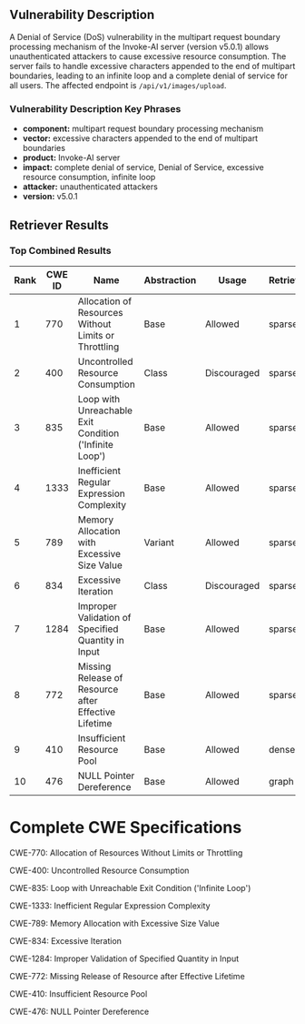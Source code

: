 ## Vulnerability Description
A Denial of Service (DoS) vulnerability in the multipart request boundary processing mechanism of the Invoke-AI server (version v5.0.1) allows unauthenticated attackers to cause excessive resource consumption. The server fails to handle excessive characters appended to the end of multipart boundaries, leading to an infinite loop and a complete denial of service for all users. The affected endpoint is `/api/v1/images/upload`.

### Vulnerability Description Key Phrases
- **component:** multipart request boundary processing mechanism
- **vector:** excessive characters appended to the end of multipart boundaries
- **product:** Invoke-AI server
- **impact:** complete denial of service, Denial of Service, excessive resource consumption, infinite loop
- **attacker:** unauthenticated attackers
- **version:** v5.0.1

## Retriever Results

### Top Combined Results

| Rank | CWE ID | Name | Abstraction | Usage  | Retrievers | Individual Scores |
|------|--------|------|-------------|-------|------------|-------------------|
| 1 | 770 | Allocation of Resources Without Limits or Throttling | Base | Allowed | sparse | 0.134 |
| 2 | 400 | Uncontrolled Resource Consumption | Class | Discouraged | sparse | 0.133 |
| 3 | 835 | Loop with Unreachable Exit Condition ('Infinite Loop') | Base | Allowed | sparse | 0.127 |
| 4 | 1333 | Inefficient Regular Expression Complexity | Base | Allowed | sparse | 0.126 |
| 5 | 789 | Memory Allocation with Excessive Size Value | Variant | Allowed | sparse | 0.125 |
| 6 | 834 | Excessive Iteration | Class | Discouraged | sparse | 0.122 |
| 7 | 1284 | Improper Validation of Specified Quantity in Input | Base | Allowed | sparse | 0.122 |
| 8 | 772 | Missing Release of Resource after Effective Lifetime | Base | Allowed | sparse | 0.119 |
| 9 | 410 | Insufficient Resource Pool | Base | Allowed | dense | 0.495 |
| 10 | 476 | NULL Pointer Dereference | Base | Allowed | graph | 0.002 |



# Complete CWE Specifications

CWE-770: Allocation of Resources Without Limits or Throttling

CWE-400: Uncontrolled Resource Consumption

CWE-835: Loop with Unreachable Exit Condition ('Infinite Loop')

CWE-1333: Inefficient Regular Expression Complexity

CWE-789: Memory Allocation with Excessive Size Value

CWE-834: Excessive Iteration

CWE-1284: Improper Validation of Specified Quantity in Input

CWE-772: Missing Release of Resource after Effective Lifetime

CWE-410: Insufficient Resource Pool

CWE-476: NULL Pointer Dereference